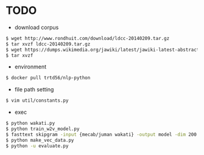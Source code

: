 # TODO

- download corpus

~~~bash
$ wget http://www.rondhuit.com/download/ldcc-20140209.tar.gz
$ tar xvzf ldcc-20140209.tar.gz
$ wget https://dumps.wikimedia.org/jawiki/latest/jawiki-latest-abstract.xml
$ tar xvzf 
~~~

- environment

~~~bash
$ docker pull trtd56/nlp-python
~~~

- file path setting

~~~bash
$ vim util/constants.py
~~~

- exec

~~~bash
$ python wakati.py
$ python train_w2v_model.py
$ fasttext skipgram -input {mecab/juman wakati} -output model -dim 200
$ python make_vec_data.py
$ python -u evaluate.py
~~~

